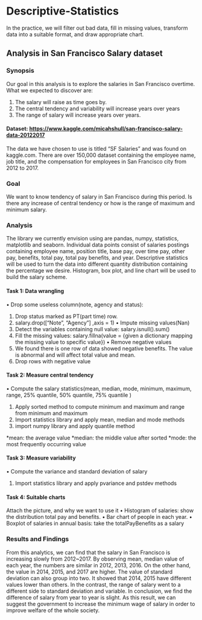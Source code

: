 # Descriptive-Statistics 
In the practice, we will filter out bad data, fill in missing values, transform data into a suitable format, and draw appropriate chart.

## Analysis in San Francisco Salary dataset
### Synopsis
Our goal in this analysis is to explore the salaries in San Francisco overtime. What we expected to discover are:
1.	The salary will raise as time goes by. 
2.	The central tendency and variability will increase years over years
3.	The range of salary will increase years over years.

#### Dataset: https://www.kaggle.com/micahshull/san-francisco-salary-data-20122017
The data we have chosen to use is titled “SF Salaries” and was found on kaggle.com. There are over 150,000 dataset containing the employee name, job title, and the compensation for employees in San Francisco city from 2012 to 2017.

### Goal
We want to know tendency of salary in San Francisco during this period. Is there any increase of central tendency or how is the range of maximum and minimum salary.

### Analysis
The library we currently envision using are pandas, numpy, statistics, matplotlib and seaborn.
Individual data points consist of salaries postings containing employee name, position title, base pay, over time pay, other pay, benefits, total pay, total pay benefits, and year. Descriptive statistics will be used to turn the data into different quantity distribution containing the percentage we desire.
Histogram, box plot, and line chart will be used to build the salary scheme. 

#### Task 1: Data wrangling
•	Drop some useless column(note, agency and status):
1.	Drop status marked as PT(part time) row. 
2.	salary.drop([“Note”, “Agency”] ,axis = 1)
•	Impute missing values(Nan)
1.	Detect the variables containing null value: salary.isnull().sum()
2.	Fill the missing values: salary.fillna(value = {given a dictionary mapping the missing value to specific value})
•	Remove negative values 
1.	We found there is one row of data showed negative benefits. The value is abnormal and will affect total value and mean.
2.	Drop rows with negative value

#### Task 2: Measure central tendency
•	Compute the salary statistics(mean, median, mode, minimum, maximum, range, 25% quantile, 50% quantile, 75% quantile ) 
1.	Apply sorted method to compute minimum and maximum and range from minimum and maximum
2.	Import statistics library and apply mean, median and mode methods
3.	import numpy library and apply quantile method

*mean: the average value
*median: the middle value after sorted
*mode: the most frequently occurring value


#### Task 3: Measure variability 
•	Compute the variance and standard deviation of salary
1.	Import statistics library and apply pvariance and pstdev methods

#### Task 4: Suitable charts
Attach the picture, and why we want to use it
•	Histogram of salaries: show the distribution total pay and benefits.
•	Bar chart of people in each year.
•	Boxplot of salaries in annual basis: take the totalPayBenefits as a salary

### Results and Findings 
From this analytics, we can find that the salary in San Francisco is increasing slowly from 2012~2017. By observing mean, median value of each year, the numbers are similar in 2012, 2013, 2016. On the other hand, the value in 2014, 2015, and 2017 are higher. The value of standard deviation can also group into two. It showed that 2014, 2015 have different values lower than others. In the contrast, the range of salary went to a different side to standard deviation and variable. In conclusion, we find the difference of salary from year to year is slight. As this result, we can suggest the government to increase the minimum wage of salary in order to improve welfare of the whole society.   


